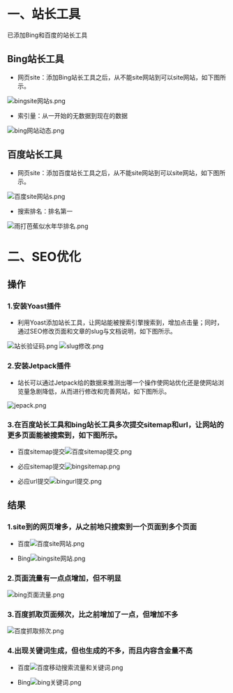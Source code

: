 # 一、站长工具
已添加Bing和百度的站长工具

## Bing站长工具
- 网页site：添加Bing站长工具之后，从不能site网站到可以site网站，如下图所示。
<img src="https://github.com/Ying-Fang/ying-fang.me/blob/master/image/bingsite%E7%BD%91%E7%AB%99s.png?raw=true" alt="bingsite网站s.png">

- 索引量：从一开始的无数据到现在的数据
<img src="https://github.com/Ying-Fang/ying-fang.me/blob/master/image/bing%E7%BD%91%E7%AB%99%E5%8A%A8%E6%80%81.png?raw=true" alt="bing网站动态.png">

## 百度站长工具

- 网页site：添加百度站长工具之后，从不能site网站到可以site网站，如下图所示。
<img src="https://github.com/Ying-Fang/ying-fang.me/blob/master/image/%E7%99%BE%E5%BA%A6site%E7%BD%91%E7%AB%99s.png?raw=true" alt="百度site网站s.png">

- 搜索排名：排名第一
<img src="https://github.com/Ying-Fang/ying-fang.me/blob/master/image/%E9%9B%A8%E6%89%93%E8%8A%AD%E8%95%89%E4%BC%BC%E6%B0%B4%E5%B9%B4%E5%8D%8E%E6%8E%92%E5%90%8D.png?raw=true" alt="雨打芭蕉似水年华排名.png">

# 二、SEO优化
## 操作
### 1.安装Yoast插件

- 利用Yoast添加站长工具，让网站能被搜索引擎搜索到，增加点击量；同时，通过SEO修改页面和文章的slug与文档说明，如下图所示。

<img src="https://github.com/Ying-Fang/ying-fang.me/blob/master/image/%E7%AB%99%E9%95%BF%E9%AA%8C%E8%AF%81%E7%A0%81.png?raw=true" alt="站长验证码.png">
<img src="https://github.com/Ying-Fang/ying-fang.me/blob/master/image/slug%E4%BF%AE%E6%94%B9.png?raw=true" alt="slug修改.png">

### 2.安装Jetpack插件

- 站长可以通过Jetpack给的数据来推测出哪一个操作使网站优化还是使网站浏览量急剧降低，从而进行修改和完善网站，如下图所示。
<img src="https://github.com/Ying-Fang/ying-fang.me/blob/master/image/jepack.png?raw=true" alt="jepack.png">

### 3.在百度站长工具和bing站长工具多次提交sitemap和url，让网站的更多页面能被搜索到，如下图所示。

- 百度sitemap提交<img src="https://github.com/Ying-Fang/ying-fang.me/blob/master/image/%E7%99%BE%E5%BA%A6sitemap%E6%8F%90%E4%BA%A4.png?raw=true" alt="百度sitemap提交.png">

- 必应sitemap提交<img src="https://github.com/Ying-Fang/ying-fang.me/blob/master/image/bingsitemap%E6%8F%90%E4%BA%A4.png?raw=true" alt="bingsitemap.png">

- 必应url提交<img src="https://github.com/Ying-Fang/ying-fang.me/blob/master/image/bingurl%E6%8F%90%E4%BA%A4.png?raw=true" alt="bingurl提交.png">

## 结果

### 1.site到的网页增多，从之前地只搜索到一个页面到多个页面

- 百度<img src="https://github.com/Ying-Fang/ying-fang.me/blob/master/image/%E7%99%BE%E5%BA%A6site%E7%BD%91%E7%AB%99.png?raw=true" alt="百度site网站.png">

- Bing<img src="https://github.com/Ying-Fang/ying-fang.me/blob/master/image/bingsite%E7%BD%91%E7%AB%99.png?raw=true" alt="bingsite网站.png">

### 2.页面流量有一点点增加，但不明显
<img src="https://github.com/Ying-Fang/ying-fang.me/blob/master/image/bing%E9%A1%B5%E9%9D%A2%E6%B5%81%E9%87%8F.png?raw=true" alt="bing页面流量.png">

### 3.百度抓取页面频次，比之前增加了一点，但增加不多
<img src="https://github.com/Ying-Fang/ying-fang.me/blob/master/image/%E7%99%BE%E5%BA%A6%E6%8A%93%E5%8F%96%E9%A2%91%E6%AC%A1.png?raw=true" alt="百度抓取频次.png">

### 4.出现关键词生成，但也生成的不多，而且内容含金量不高

- 百度<img src="https://github.com/Ying-Fang/ying-fang.me/blob/master/image/%E7%99%BE%E5%BA%A6%E7%A7%BB%E5%8A%A8%E6%90%9C%E7%B4%A2%E6%B5%81%E9%87%8F%E5%92%8C%E5%85%B3%E9%94%AE%E8%AF%8D.png?raw=true" alt="百度移动搜索流量和关键词.png">

- Bing<img src="https://github.com/Ying-Fang/ying-fang.me/blob/master/image/bing%E5%85%B3%E9%94%AE%E8%AF%8D.png?raw=true" alt="bing关键词.png">
